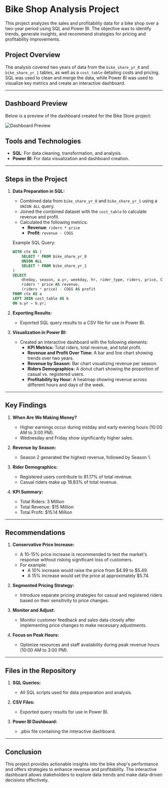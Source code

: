 # Bike Shop Analysis Project

This project analyzes the sales and profitability data for a bike shop over a two-year period using SQL and Power BI. The objective was to identify trends, generate insights, and recommend strategies for pricing and profitability improvements.

## Project Overview

The analysis covered two years of data from the `bike_share_yr_0` and `bike_share_yr_1` tables, as well as a `cost_table` detailing costs and pricing. SQL was used to clean and merge the data, while Power BI was used to visualize key metrics and create an interactive dashboard.

---

## Dashboard Preview

Below is a preview of the dashboard created for the Bike Store project:

![Dashboard Preview]()

## Tools and Technologies

- **SQL**: For data cleaning, transformation, and analysis.
- **Power BI**: For data visualization and dashboard creation.

---

## Steps in the Project

1. **Data Preparation in SQL:**
   - Combined data from `bike_share_yr_0` and `bike_share_yr_1` using a `UNION ALL` query.
   - Joined the combined dataset with the `cost_table` to calculate revenue and profit.
   - Calculated the following metrics:
     - **Revenue**: `riders * price`
     - **Profit**: `revenue - COGS`

   Example SQL Query:
   ```sql
   WITH cte AS (
       SELECT * FROM bike_share_yr_0
       UNION ALL
       SELECT * FROM bike_share_yr_1
   )
   SELECT 
       dteday, season, a.yr, weekday, hr, rider_type, riders, price, COGS,
       riders * price AS revenue,
       (riders * price) - COGS AS profit
   FROM cte AS a
   LEFT JOIN cost_table AS b 
   ON a.yr = b.yr;
   ```

2. **Exporting Results:**
   - Exported SQL query results to a CSV file for use in Power BI.

3. **Visualization in Power BI:**
   - Created an interactive dashboard with the following elements:
     - **KPI Metrics:** Total riders, total revenue, and total profit.
     - **Revenue and Profit Over Time:** A bar and line chart showing trends over two years.
     - **Revenue by Season:** Bar chart visualizing revenue per season.
     - **Riders Demographics:** A donut chart showing the proportion of casual vs. registered users.
     - **Profitability by Hour:** A heatmap showing revenue across different hours and days of the week.

---

## Key Findings

1. **When Are We Making Money?**
   - Higher earnings occur during midday and early evening hours (10:00 AM to 3:00 PM).
   - Wednesday and Friday show significantly higher sales.

2. **Revenue by Season:**
   - Season 2 generated the highest revenue, followed by Season 1.

3. **Rider Demographics:**
   - Registered users contribute to 81.17% of total revenue.
   - Casual riders make up 18.83% of total revenue.

4. **KPI Summary:**
   - Total Riders: 3 Million
   - Total Revenue: $15 Million
   - Total Profit: $15.14 Million

---

## Recommendations

1. **Conservative Price Increase:**
   - A 10-15% price increase is recommended to test the market's response without risking significant loss of customers.
   - For example:
     - A 10% increase would raise the price from $4.99 to $5.49.
     - A 15% increase would set the price at approximately $5.74.

2. **Segmented Pricing Strategy:**
   - Introduce separate pricing strategies for casual and registered riders based on their sensitivity to price changes.

3. **Monitor and Adjust:**
   - Monitor customer feedback and sales data closely after implementing price changes to make necessary adjustments.

4. **Focus on Peak Hours:**
   - Optimize resources and staff availability during peak revenue hours (10:00 AM to 3:00 PM).

---

## Files in the Repository

1. **SQL Queries:**
   - All SQL scripts used for data preparation and analysis.

2. **CSV Files:**
   - Exported query results for use in Power BI.

3. **Power BI Dashboard:**
   - .pbix file containing the interactive dashboard.


---

## Conclusion

This project provides actionable insights into the bike shop's performance and offers strategies to enhance revenue and profitability. The interactive dashboard allows stakeholders to explore data trends and make data-driven decisions effectively.